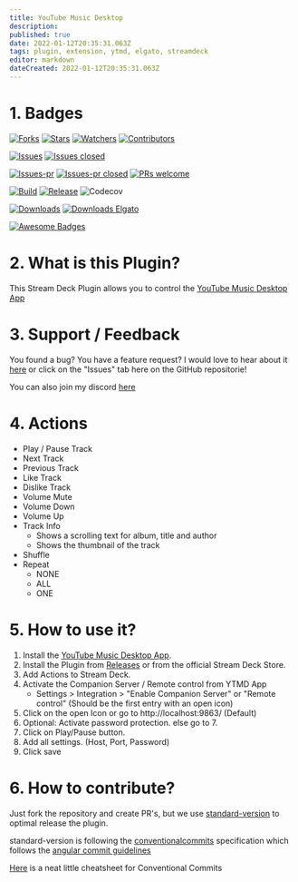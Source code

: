 ```yaml
---
title: YouTube Music Desktop
description: 
published: true
date: 2022-01-12T20:35:31.063Z
tags: plugin, extension, ytmd, elgato, streamdeck
editor: markdown
dateCreated: 2022-01-12T20:35:31.063Z
---
```


# 1. Badges
[![Forks](https://img.shields.io/github/forks/XeroxDev/YTMD-StreamDeck?color=blue&style=for-the-badge)](https://github.com/XeroxDev/YTMD-StreamDeck/network/members) [![Stars](https://img.shields.io/github/stars/XeroxDev/YTMD-StreamDeck?color=yellow&style=for-the-badge)](https://github.com/XeroxDev/YTMD-StreamDeck/stargazers) [![Watchers](https://img.shields.io/github/watchers/XeroxDev/YTMD-StreamDeck?color=lightgray&style=for-the-badge)](https://github.com/XeroxDev/YTMD-StreamDeck/watchers) [![Contributors](https://img.shields.io/github/contributors/XeroxDev/YTMD-StreamDeck?color=green&style=for-the-badge)](https://github.com/XeroxDev/YTMD-StreamDeck/graphs/contributors)

[![Issues](https://img.shields.io/github/issues/XeroxDev/YTMD-StreamDeck?color=yellow&style=for-the-badge)](https://github.com/XeroxDev/YTMD-StreamDeck/issues) [![Issues closed](https://img.shields.io/github/issues-closed/XeroxDev/YTMD-StreamDeck?color=yellow&style=for-the-badge)](https://github.com/XeroxDev/YTMD-StreamDeck/issues?q=is%3Aissue+is%3Aclosed)

[![Issues-pr](https://img.shields.io/github/issues-pr/XeroxDev/YTMD-StreamDeck?color=yellow&style=for-the-badge)](https://github.com/XeroxDev/YTMD-StreamDeck/pulls) [![Issues-pr closed](https://img.shields.io/github/issues-pr-closed/XeroxDev/YTMD-StreamDeck?color=yellow&style=for-the-badge)](https://github.com/XeroxDev/YTMD-StreamDeck/pulls?q=is%3Apr+is%3Aclosed) [![PRs welcome](https://img.shields.io/badge/PRs-welcome-brightgreen.svg?style=for-the-badge)](https://github.com/XeroxDev/YTMD-StreamDeck/compare)

[![Build](https://img.shields.io/github/workflow/status/XeroxDev/YTMD-StreamDeck/CI-CD?style=for-the-badge)](https://github.com/XeroxDev/YTMD-StreamDeck/actions?query=workflow%3A%22CI-CD%22) [![Release](https://img.shields.io/github/release/XeroxDev/YTMD-StreamDeck?color=black&style=for-the-badge)](https://github.com/XeroxDev/YTMD-StreamDeck/releases) ![Codecov](https://img.shields.io/codecov/c/github/XeroxDev/YTMD-StreamDeck?style=for-the-badge)

[![Downloads](https://img.shields.io/github/downloads/XeroxDev/YTMD-StreamDeck/total.svg?color=cyan&style=for-the-badge&logo=github)]() [![Downloads Elgato](https://img.shields.io/badge/dynamic/json?color=cyan&label=Elgato%20Downloads&query=ytmd&style=for-the-badge&url=https%3A%2F%2Fapi.xeroxdev.de%2Fpublic%2Felgato-downloads.json)]()

[![Awesome Badges](https://img.shields.io/badge/badges-awesome-green?style=for-the-badge)](https://shields.io)

# 2. What is this Plugin?
This Stream Deck Plugin allows you to control the [YouTube Music Desktop App](https://github.com/ytmdesktop/ytmdesktop)

# 3. Support / Feedback
You found a bug? You have a feature request? I would love to hear about it [here](https://github.com/XeroxDev/YTMD-StreamDeck/issues/new/choose) or click on the "Issues" tab here on the GitHub repositorie!

You can also join my discord [here](https://s.tswi.me/discord)

# 4. Actions

- Play / Pause Track
- Next Track
- Previous Track
- Like Track
- Dislike Track
- Volume Mute
- Volume Down
- Volume Up
- Track Info
  - Shows a scrolling text for album, title and author
  - Shows the thumbnail of the track
- Shuffle
- Repeat
  - NONE
  - ALL
  - ONE

# 5. How to use it?

1. Install the [YouTube Music Desktop App](https://github.com/ytmdesktop/ytmdesktop).
2. Install the Plugin from [Releases](https://github.com/XeroxDev/YTMD-StreamDeck/releases) or from the official Stream
   Deck Store.
3. Add Actions to Stream Deck.
4. Activate the Companion Server / Remote control from YTMD App
    - Settings > Integration > "Enable Companion Server" or "Remote control" (Should be the first entry with an open icon)
6. Click on the open Icon or go to http://localhost:9863/ (Default)
7. Optional: Activate password protection. else go to 7.
8. Click on Play/Pause button.
9. Add all settings. (Host, Port, Password)
10. Click save

# 6. How to contribute?

Just fork the repository and create PR's, but we use
[standard-version](https://github.com/conventional-changelog/standard-version) to optimal release the plugin.

standard-version is following the [conventionalcommits](https://www.conventionalcommits.org) specification which follows
the
[angular commit guidelines](https://github.com/angular/angular/blob/22b96b9/CONTRIBUTING.md#-commit-message-guidelines)

[Here](https://kapeli.com/cheat_sheets/Conventional_Commits.docset/Contents/Resources/Documents/index) is a neat little cheatsheet for Conventional Commits
